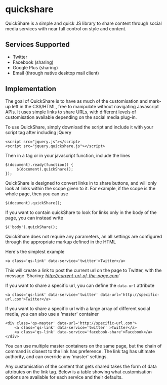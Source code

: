 quickshare
==========

QuickShare is a simple and quick JS library to share content through social media services with near full control on style and content.

Services Supported
------------------

* Twitter
* Facebook (sharing)
* Google Plus (sharing)
* Email (through native desktop mail client)

Implementation
--------------

The goal of QuickShare is to have as much of the customisation and mark-up left in the CSS/HTML, free to manipulate without navigating Javascript APIs. It uses simple links to share URLs, with different levels of customisation available depending on the social media plug-in.

To use QuickShare, simply download the script and include it with your script tag after including jQuery

	<script src="jquery.js"></script>
	<script src="jquery.quickshare.js"></script>

Then in a <script></script> tag or in your javascript function, include the lines


	$(document).ready(function() {
		 $(document).quickShare();
	});


QuickShare is designed to convert links in to share buttons, and will only look at links within the scope given to it. For example, if the scope is the whole page, then you can use

	$(document).quickShare();

If you want to contain quickShare to look for links only in the body of the page, you can instead write

	$('body').quickShare();

QuickShare does not require any parameters, an all settings are configured through the appropriate markup defined in the HTML

Here's the simplest example

	<a class='qs-link' data-service='twitter'>Twitter</a>

This will create a link to post the current url on the page to Twitter, with the message 'Sharing: *http://current-url-of-the-page.com*'

If you want to share a specific url, you can define the `data-url` attribute

	<a class='qs-link' data-service='twitter' data-url='http://specific-url.com'>Twitter</a>

If you want to share a specific url with a large array of different social media, you can also use a 'master' container

	<div class='qs-master' data-url='http://specific-url.com'>
		<a class='qs-link' data-service='twitter' >Twitter</a>
		<a class='qs-link' data-service='facebook-share'>Facebook</a>
	</div>

You can use multiple master containers on the same page, but the chain of command is closest to the link has preference. The link tag has ultimate authority, and can override any 'master' settings.

Any customisation of the content that gets shared takes the form of data attributes on the link tag. Below is a table showing what customisation options are available for each service and their defaults.


